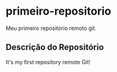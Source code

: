 # primeiro-repositorio
Meu primeiro repositório remoto git.

## Descrição do Repositório
It's my first repository remote Git!